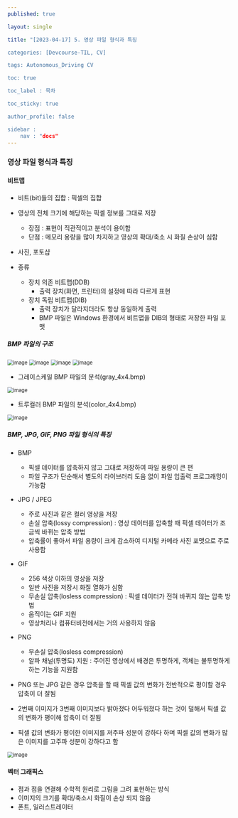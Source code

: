 ```yaml
---
published: true

layout: single

title: "[2023-04-17] 5. 영상 파일 형식과 특징

categories: [Devcourse-TIL, CV]

tags: Autonomous_Driving CV

toc: true

toc_label : 목차

toc_sticky: true

author_profile: false

sidebar :
    nav : "docs"
---
```


### 영상 파일 형식과 특징



#### 비트맵

- 비트(bit)들의 집합 : 픽셀의 집합
- 영상의 전체 크기에 해당하는 픽셀 정보를 그대로 저장
  - 장점 : 표현이 직관적이고 분석이 용이함
  - 단점 : 메모리 용량을 많이 차지하고 영상의 확대/축소 시 화질 손상이 심함
- 사진, 포토샵

- 종류
  - 장치 의존 비트맵(DDB)
    - 출력 장치(화면, 프린터)의 설정에 따라 다르게 표현
  - 장치 독립 비트맵(DIB)
    - 출력 장치가 달라지더라도 항상 동일하게 출력
    - BMP 파일은 Windows 환경에서 비트맵을 DIB의 형태로 저장한 파일 포맷



##### BMP 파일의 구조

<img src="https://user-images.githubusercontent.com/116723552/232687188-23ceb053-cf23-4ec3-a764-ce25da28c6f7.png" alt="image" style="zoom:80%;" />

<img src="https://user-images.githubusercontent.com/116723552/232687430-f99f18d3-6aed-47f9-9869-0423e4cb8cf3.png" alt="image" style="zoom:80%;" />

<img src="https://user-images.githubusercontent.com/116723552/232687585-353e653f-9e0e-42e1-bf3b-e3e721c4bdee.png" alt="image" style="zoom:80%;" />

<img src="https://user-images.githubusercontent.com/116723552/232688156-7855a79c-6dc7-4e1f-a35e-f2bf75765165.png" alt="image" style="zoom:80%;" />



- 그레이스케일 BMP 파일의 분석(gray_4x4.bmp)

 <img src="https://user-images.githubusercontent.com/116723552/232690090-175e7210-c960-4d8d-8762-7d2682512492.png" alt="image" style="zoom:80%;" />







- 트루컬러 BMP 파일의 분석(color_4x4.bmp)

<img src="https://user-images.githubusercontent.com/116723552/232768558-cb34071e-7964-43b6-b8c4-719a66aece76.png" alt="image" style="zoom:80%;" />



##### BMP, JPG, GIF, PNG 파일 형식의 특징

- BMP
  - 픽셀 데이터를 압축하지 않고 그대로 저장하여 파일 용량이 큰 편
  - 파일 구조가 단순해서 별도의 라이브러리 도움 없이 파일 입출력 프로그래밍이 가능함



- JPG / JPEG
  - 주로 사진과 같은 컬러 영상을 저장
  - 손실 압축(lossy compression) : 영상 데이터를 압축할 때 픽셀 데이터가 조금씩 바뀌는 압축 방법
  - 압축률이 좋아서 파일 용량이 크게 감소하여 디지털 카메라 사진 포맷으로 주로 사용함



- GIF
  - 256 색상 이하의 영상을 저장
  - 일반 사진을 저장시 화질 열화가 심함
  - 무손실 압축(losless compression) : 픽셀 데이터가 전혀 바뀌지 않는 압축 방법
  - 움직이는 GIF 지원
  - 영상처리나 컴퓨터비전에서는 거의 사용하지 않음



- PNG
  - 무손실 압축(losless compression) 
  - 알파 채널(투명도) 지원 : 주어진 영상에서 배경은 투명하게, 객체는 불투명하게 하는 기능을 지원함



- PNG 또는 JPG 같은 경우 압축을 할 때 픽셀 값의 변화가 전반적으로 평이할 경우 압축이 더 잘됨
- 2번째 이미지가 3번째 이미지보다 밝아졌다 어두워졌다 하는 것이 덜해서 픽셀 값의 변화가 평이해 압축이 더 잘됨
- 픽셀 값의 변화가 평이한 이미지를 저주파 성분이 강하다 하며 픽셀 값의 변화가 많은 이미지를 고주파 성분이 강하다고 함

<img src="https://user-images.githubusercontent.com/116723552/232774149-fea2e9cd-c0a0-4169-bc7a-3981641d4120.png" alt="image" style="zoom:80%;" />

#### 벡터 그래픽스

- 점과 점을 연결해 수학적 원리로 그림을 그려 표현하는 방식
- 이미지의 크기를 확대/축소시 화질이 손상 되지 않음
- 폰트, 일러스트레이터
